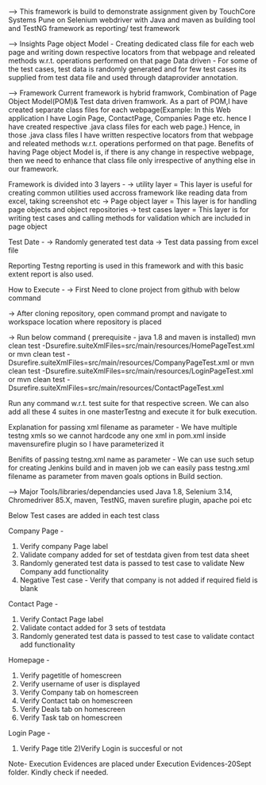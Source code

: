 --> This framework is build to demonstrate assignment given by TouchCore Systems Pune on Selenium webdriver with Java and maven as building tool and TestNG framework as reporting/ test framework

--> Insights
Page object Model - Creating dedicated class file for each web page and writing down respective locators from that webpage and releated methods w.r.t. operations performed on that page
Data driven - For some of the test cases, test data is randomly generated and for few test cases its supplied from test data file and used through dataprovider annotation.

--> Framework 
Current framework is hybrid framwork, Combination of Page Object Model(POM)& Test data driven framwork.
As a part of POM,I have created separate class files for each webpage(Example: In this Web application I have Login Page, ContactPage, Companies Page etc. hence I have created respective .java class files for each web page.)
Hence, in those .java class files I have written respective locators from that webpage and releated methods w.r.t. operations performed on that page.
Benefits of having Page object Model is, if there is any change in respective webpage, then we need to enhance that class file only irrespective of anything else in our framework.

Framework is divided into 3 layers - 
-> utility layer  = This layer is useful for creating common utilities used accross framework like reading data from excel, taking screenshot etc
-> Page object layer = This layer is for handling page objects and object repositories
-> test cases layer = This layer is for writing test cases and calling methods for validation which are included in page object

Test Date - 
-> Randomly generated test data
-> Test data passing from excel file

Reporting
Testng reporting is used in this framework and with this basic extent report is also used.

How to Execute - 
-> First Need to clone project from github with below command

-> After cloning repository, open command prompt and navigate to workspace location where repository is placed

-> Run below command ( prerequisite - java 1.8 and maven is installed)
mvn clean test -Dsurefire.suiteXmlFiles=src/main/resources/HomePageTest.xml
or
mvn clean test -Dsurefire.suiteXmlFiles=src/main/resources/CompanyPageTest.xml
or
mvn clean test -Dsurefire.suiteXmlFiles=src/main/resources/LoginPageTest.xml
or
mvn clean test -Dsurefire.suiteXmlFiles=src/main/resources/ContactPageTest.xml

Run any command w.r.t. test suite for that respective screen. We can also add all these 4 suites in one masterTestng and execute it for bulk execution.

Explanation for passing xml filename as parameter - 
We have multiple testng xmls so we cannot hardcode any one xml in pom.xml inside mavensurefire plugin so I have parameterized it

Benifits of passing testng.xml name as parameter - 
We can use such setup for creating Jenkins build and in maven job we can easily pass testng.xml filename as parameter from maven goals options in Build section.


--> Major Tools/libraries/dependancies used 
Java 1.8, Selenium 3.14, Chromedriver 85.X, maven, TestNG, maven surefire plugin, apache poi etc


Below Test cases are added in each test class

Company Page - 
1) Verify company Page label
2) Validate company added for set of testdata given from test data sheet
3) Randomly generated test data is passed to test case to validate New Company add functionality
4) Negative Test case -  Verify that company is not added if required field is blank

Contact Page - 
1) Verify Contact Page label
2) Validate contact added for 3 sets of testdata
3) Randomly generated test data is passed to test case to validate contact add functionality

Homepage - 
1) Verify pagetitle of homescreen
2) Verify username of user is displayed
3) Verify Company tab on homescreen
4) Verify Contact tab on homescreen
5) Verify Deals tab on homescreen
6) Verify Task tab on homescreen

Login Page - 
1) Verify Page title 
2)Verify Login is succesful or not

Note- Execution Evidences are placed under Execution Evidences-20Sept folder. Kindly check if needed.